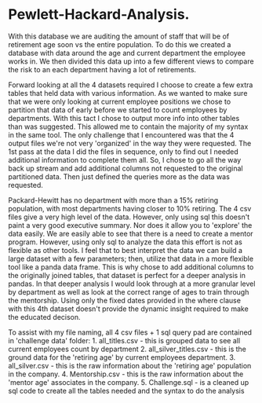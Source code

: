 # Pewlett-Hackard-Analysis.



With this database we are auditing the amount of staff that will be of retirement age soon vs the entire population.  To do this we created a database with data around the age and current department the employee works in.  We then divided this data up into a few different views to compare the risk to an each department having a lot of retirements.


Forward looking at all the 4 datasets required I choose to create a few extra tables that held data with various information.  As we wanted to make sure that we were only looking at current employee positions we chose to partition that data of early before we started to count employees by departments.  With this tact I chose to output more info into other tables than was suggested.  This allowed me to contain the majority of my syntax in the same tool.  The only challenge that I encountered was that the 4 output files we're not very 'organized' in the way they were requested.  The 1st pass at the data I did the files in sequence, only to find out I needed additional information to complete them all.  So, I chose to go all the way back up stream and add additional columns not requested to the original partitioned data.  Then just defined the queries more as the data was requested.  


Packard-Hewitt has no department with more than a 15% retiring population, with most departments having closer to 10% retiring.  The 4 csv files give a very high level of the data.  However, only using sql this doesn't paint a very good executive summary.  Nor does it allow you to 'explore' the data easily.  We are easily able to see that there is a need to create a mentor program.  However, using only sql to analyze the data this effort is not as flexible as other tools.  I feel that to best interpret the data we can build a large dataset with a few parameters; then, utilize that data in a more flexible tool like a panda data frame.  This is why chose to add additional columns to the originally joined tables, that dataset is perfect for a deeper analysis in pandas.  In that deeper analysis I would look through at a more granular level by department as well as look at the correct range of ages to train through the mentorship.  Using only the fixed dates provided in the where clause with this 4th dataset doesn't provide the dynamic insight required to make the educated decison.

To assist with my file naming, all 4 csv files + 1 sql query pad are contained in 'challenge data' folder:
    1. all_titles.csv - this is grouped data to see all current employees count by department 
    2. all_silver_titles.csv - this is the ground data for the 'retiring age' by current employees department.
    3. all_silver.csv - this is the raw information about the 'retiring age' population in the company.
    4. Mentorship.csv - this is the raw information about the 'mentor age' associates in the company.
    5. Challenge.sql - is a cleaned up sql code to create all the tables needed and the syntax to do the analysis